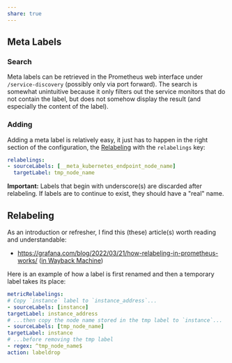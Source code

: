 ```yaml
---
share: true
---
```


## Meta Labels

### Search

Meta labels can be retrieved in the Prometheus web interface under `/service-discovery` (possibly only via port forward). The search is somewhat unintuitive because it only filters out the service monitors that do not contain the label, but does not somehow display the result (and especially the content of the label).

### Adding

Adding a meta label is relatively easy, it just has to happen in the right section of the configuration, the [Relabeling](https://prometheus.io/docs/prometheus/latest/configuration/configuration/#relabel_config) with the `relabelings` key:

```yaml
relabelings:
- sourceLabels: [__meta_kubernetes_endpoint_node_name]
  targetLabel: tmp_node_name
```

**Important:** Labels that begin with underscore(s) are discarded after relabeling. If labels are to continue to exist, they should have a "real" name.

## Relabeling

As an introduction or refresher, I find this (these) article(s) worth reading and understandable:

* <https://grafana.com/blog/2022/03/21/how-relabeling-in-prometheus-works/> ([in Wayback Machine](https://web.archive.org/web/20220000000000*/https://grafana.com/blog/2022/03/21/how-relabeling-in-prometheus-works/))

Here is an example of how a label is first renamed and then a temporary label takes its place:

```yaml
metricRelabelings:
# Copy `instance` label to `instance_address`...
- sourceLabels: [instance]
targetLabel: instance_address
# ...then copy the node name stored in the tmp label to `instance`...
- sourceLabels: [tmp_node_name]
targetLabel: instance
# ...before removing the tmp label
- regex: ^tmp_node_name$
action: labeldrop
```

